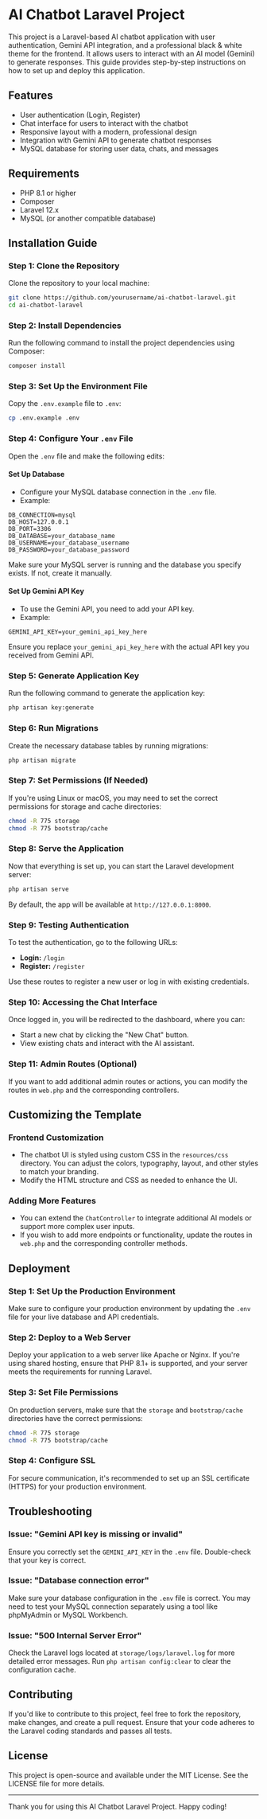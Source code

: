 
# AI Chatbot Laravel Project

This project is a Laravel-based AI chatbot application with user authentication, Gemini API integration, and a professional black & white theme for the frontend. It allows users to interact with an AI model (Gemini) to generate responses. This guide provides step-by-step instructions on how to set up and deploy this application.

## Features
- User authentication (Login, Register)
- Chat interface for users to interact with the chatbot
- Responsive layout with a modern, professional design
- Integration with Gemini API to generate chatbot responses
- MySQL database for storing user data, chats, and messages

## Requirements
- PHP 8.1 or higher
- Composer
- Laravel 12.x
- MySQL (or another compatible database)

## Installation Guide

### Step 1: Clone the Repository
Clone the repository to your local machine:
```bash
git clone https://github.com/yourusername/ai-chatbot-laravel.git
cd ai-chatbot-laravel
```

### Step 2: Install Dependencies
Run the following command to install the project dependencies using Composer:
```bash
composer install
```

### Step 3: Set Up the Environment File
Copy the `.env.example` file to `.env`:
```bash
cp .env.example .env
```

### Step 4: Configure Your `.env` File
Open the `.env` file and make the following edits:

#### Set Up Database
- Configure your MySQL database connection in the `.env` file.
- Example:

```dotenv
DB_CONNECTION=mysql
DB_HOST=127.0.0.1
DB_PORT=3306
DB_DATABASE=your_database_name
DB_USERNAME=your_database_username
DB_PASSWORD=your_database_password
```

Make sure your MySQL server is running and the database you specify exists. If not, create it manually.

#### Set Up Gemini API Key
- To use the Gemini API, you need to add your API key.
- Example:
```dotenv
GEMINI_API_KEY=your_gemini_api_key_here
```

Ensure you replace `your_gemini_api_key_here` with the actual API key you received from Gemini API.

### Step 5: Generate Application Key
Run the following command to generate the application key:
```bash
php artisan key:generate
```

### Step 6: Run Migrations
Create the necessary database tables by running migrations:
```bash
php artisan migrate
```

### Step 7: Set Permissions (If Needed)
If you're using Linux or macOS, you may need to set the correct permissions for storage and cache directories:
```bash
chmod -R 775 storage
chmod -R 775 bootstrap/cache
```

### Step 8: Serve the Application
Now that everything is set up, you can start the Laravel development server:
```bash
php artisan serve
```

By default, the app will be available at `http://127.0.0.1:8000`.

### Step 9: Testing Authentication
To test the authentication, go to the following URLs:
- **Login:** `/login`
- **Register:** `/register`

Use these routes to register a new user or log in with existing credentials.

### Step 10: Accessing the Chat Interface
Once logged in, you will be redirected to the dashboard, where you can:
- Start a new chat by clicking the "New Chat" button.
- View existing chats and interact with the AI assistant.

### Step 11: Admin Routes (Optional)
If you want to add additional admin routes or actions, you can modify the routes in `web.php` and the corresponding controllers.

## Customizing the Template

### Frontend Customization
- The chatbot UI is styled using custom CSS in the `resources/css` directory. You can adjust the colors, typography, layout, and other styles to match your branding.
- Modify the HTML structure and CSS as needed to enhance the UI.

### Adding More Features
- You can extend the `ChatController` to integrate additional AI models or support more complex user inputs.
- If you wish to add more endpoints or functionality, update the routes in `web.php` and the corresponding controller methods.

## Deployment

### Step 1: Set Up the Production Environment
Make sure to configure your production environment by updating the `.env` file for your live database and API credentials.

### Step 2: Deploy to a Web Server
Deploy your application to a web server like Apache or Nginx. If you're using shared hosting, ensure that PHP 8.1+ is supported, and your server meets the requirements for running Laravel.

### Step 3: Set File Permissions
On production servers, make sure that the `storage` and `bootstrap/cache` directories have the correct permissions:
```bash
chmod -R 775 storage
chmod -R 775 bootstrap/cache
```

### Step 4: Configure SSL
For secure communication, it's recommended to set up an SSL certificate (HTTPS) for your production environment.

## Troubleshooting

### Issue: "Gemini API key is missing or invalid"
Ensure you correctly set the `GEMINI_API_KEY` in the `.env` file. Double-check that your key is correct.

### Issue: "Database connection error"
Make sure your database configuration in the `.env` file is correct. You may need to test your MySQL connection separately using a tool like phpMyAdmin or MySQL Workbench.

### Issue: "500 Internal Server Error"
Check the Laravel logs located at `storage/logs/laravel.log` for more detailed error messages. Run `php artisan config:clear` to clear the configuration cache.

## Contributing

If you'd like to contribute to this project, feel free to fork the repository, make changes, and create a pull request. Ensure that your code adheres to the Laravel coding standards and passes all tests.

## License

This project is open-source and available under the MIT License. See the LICENSE file for more details.

---

Thank you for using this AI Chatbot Laravel Project. Happy coding!
